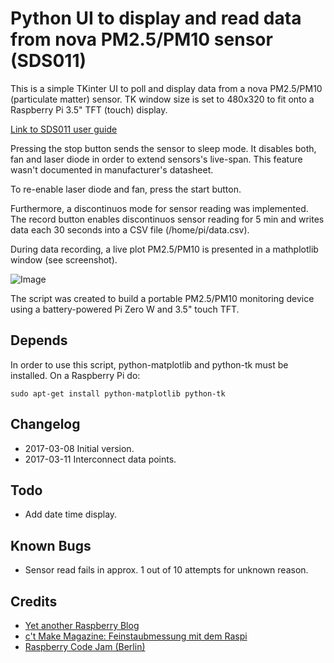 # Python UI to display and read data from nova PM2.5/PM10 sensor (SDS011)

This is a simple TKinter UI to poll and display data from a nova PM2.5/PM10
 (particulate matter) sensor. TK window size is set to 480x320 to fit onto a Raspberry Pi 3.5"
TFT (touch) display.

[Link to SDS011 user guide](http://www.inovafitness.com/software/SDS011%20laser%20PM2.5%20sensor%20specification-V1.3.pdf)

Pressing the stop button sends the sensor to sleep mode. It disables both, fan
and laser diode in order to extend sensors's live-span. This feature wasn't 
documented in manufacturer's datasheet.

To re-enable laser diode and fan, press the start button.

Furthermore, a discontinuos mode for sensor reading was implemented. The record button
 enables discontinuos sensor reading for 5 min and writes data each 30 seconds into a
 CSV file (/home/pi/data.csv). 

During data recording, a live plot PM2.5/PM10 is presented in a mathplotlib window (see screenshot).

![Image](https://github.com/luetzel/sds011/blob/master/screenshot.png)

The script was created to build a portable PM2.5/PM10 monitoring device using
 a battery-powered Pi Zero W and 3.5" touch TFT.

## Depends

In order to use this script, python-matplotlib and python-tk must be installed. 
On a Raspberry Pi do:

```
sudo apt-get install python-matplotlib python-tk
```

## Changelog

* 2017-03-08	Initial version.
* 2017-03-11	Interconnect data points.

## Todo

* Add date time display.

## Known Bugs

* Sensor read fails in approx. 1 out of 10 attempts for unknown reason.

## Credits

* [Yet another Raspberry Blog](http://raspberryblog.de)
* [c't Make Magazine: Feinstaubmessung mit dem Raspi](https://www.heise.de/make/inhalt/2016/14/026/)
* [Raspberry Code Jam (Berlin)](http://raspberryjamberlin.de/)
